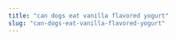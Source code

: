 ```yaml
---
title: "can dogs eat vanilla flavored yogurt"
slug: "can-dogs-eat-vanilla-flavored-yogurt"
---
```


